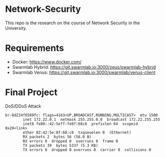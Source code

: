 # Network-Security
This repo is the research on the course of Network Security in the University.

# Requirements
* Docker: https://www.docker.com/
* Swarmlab Hybrid: https://git.swarmlab.io:3000/zeus/swarmlab-hybrid
* Swarmlab Venus: https://git.swarmlab.io:3000/swarmlab/venus-client

# Final Project 
DoS/DDoS Attack

```
br-8d224f6589fc: flags=4163<UP,BROADCAST,RUNNING,MULTICAST>  mtu 1500
        inet 172.22.0.1  netmask 255.255.0.0  broadcast 172.22.255.255
        inet6 fe80::42:5eff:fe8f:68c8  prefixlen 64  scopeid 0x20<link>
        ether 02:42:5e:8f:68:c8  txqueuelen 0  (Ethernet)
        RX packets 2  bytes 56 (56.0 B)
        RX errors 0  dropped 0  overruns 0  frame 0
        TX packets 39  bytes 5337 (5.3 KB)
        TX errors 0  dropped 0 overruns 0  carrier 0  collisions 0
```

